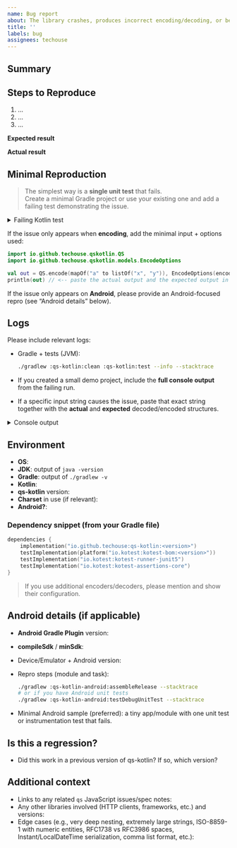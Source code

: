 ```yaml
---
name: Bug report
about: The library crashes, produces incorrect encoding/decoding, or behaves unexpectedly.
title: ''
labels: bug
assignees: techouse
---
```


<!--
  Since this is a port of `qs`, please check the original repo for related issues:
  https://github.com/ljharb/qs/issues
  If you find a relevant issue or spec note, please link it here.
-->

## Summary

<!-- A clear and concise description of what the bug is. -->

## Steps to Reproduce

<!-- Include full steps so we can reproduce the problem. Prefer a minimal repro. -->

1. ...
2. ...
3. ...

**Expected result**  
<!-- What did you expect to happen? -->

**Actual result**  
<!-- What actually happened? Include exact output / string values where relevant. -->

## Minimal Reproduction

> The simplest way is a **single unit test** that fails.  
> Create a minimal Gradle project or use your existing one and add a failing test demonstrating the issue.

<details>
<summary>Failing Kotlin test</summary>

```kotlin
import io.github.techouse.qskotlin.QS
import io.kotest.core.spec.style.StringSpec
import io.kotest.matchers.shouldBe

class ReproSpec : StringSpec({
    "repro" {
        // Replace with the minimal input that fails:
        QS.decode("a[b]=1") shouldBe mapOf("a" to mapOf("b" to "1"))
    }
})
```
</details>

If the issue only appears when **encoding**, add the minimal input + options used:
```kotlin
import io.github.techouse.qskotlin.QS
import io.github.techouse.qskotlin.models.EncodeOptions

val out = QS.encode(mapOf("a" to listOf("x", "y")), EncodeOptions(encode = false))
println(out) // <-- paste the actual output and the expected output in the issue
```

If the issue only appears on **Android**, please provide an Android-focused repro (see “Android details” below).

## Logs

Please include relevant logs:

- Gradle + tests (JVM):
  ```bash
  ./gradlew :qs-kotlin:clean :qs-kotlin:test --info --stacktrace
  ```

- If you created a small demo project, include the **full console output** from the failing run.

- If a specific input string causes the issue, paste that exact string together with the **actual** and **expected** decoded/encoded structures.

<details>
<summary>Console output</summary>

```
# paste here
```
</details>

## Environment

- **OS**: <!-- e.g., macOS 14.5 / Ubuntu 22.04 / Windows 11 -->
- **JDK**: output of `java -version`
- **Gradle**: output of `./gradlew -v`
- **Kotlin**: <!-- e.g., 2.0.20 -->
- **qs-kotlin** version: <!-- e.g., 0.1.0 -->
- **Charset** in use (if relevant): <!-- UTF-8 / ISO-8859-1 -->
- **Android?**: <!-- yes/no -->

### Dependency snippet (from your Gradle file)

```kotlin
dependencies {
    implementation("io.github.techouse:qs-kotlin:<version>")
    testImplementation(platform("io.kotest:kotest-bom:<version>"))
    testImplementation("io.kotest:kotest-runner-junit5")
    testImplementation("io.kotest:kotest-assertions-core")
}
```

> If you use additional encoders/decoders, please mention and show their configuration.

## Android details (if applicable)

- **Android Gradle Plugin** version:
- **compileSdk** / **minSdk**:
- Device/Emulator + Android version:
- Repro steps (module and task):
  ```bash
  ./gradlew :qs-kotlin-android:assembleRelease --stacktrace
  # or if you have Android unit tests
  ./gradlew :qs-kotlin-android:testDebugUnitTest --stacktrace
  ```

- Minimal Android sample (preferred): a tiny app/module with one unit test or instrumentation test that fails.

## Is this a regression?

- Did this work in a previous version of qs-kotlin? If so, which version?

## Additional context

- Links to any related `qs` JavaScript issues/spec notes:
- Any other libraries involved (HTTP clients, frameworks, etc.) and versions:
- Edge cases (e.g., very deep nesting, extremely large strings, ISO-8859-1 with numeric entities, RFC1738 vs RFC3986 spaces, Instant/LocalDateTime serialization, comma list format, etc.):

